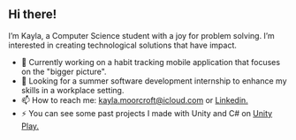 ## Hi there!
I’m Kayla, a Computer Science student with a joy for problem solving. I’m interested in creating technological solutions that have impact.
- 🌱 Currently working on a habit tracking mobile application that focuses on the "bigger picture".
- 🤔 Looking for a summer software development internship to enhance my skills in a workplace setting.
- 📫 How to reach me: kayla.moorcroft@icloud.com or [Linkedin.](https://www.linkedin.com/in/kaylamoorcroft/)
- ⚡ You can see some past projects I made with Unity and C# on [Unity Play.](https://play.unity.com/u/KaylaM14)

<!---
kaylamoorcroft/kaylamoorcroft is a ✨ special ✨ repository because its `README.md` (this file) appears on your GitHub profile.
You can click the Preview link to take a look at your changes.
--->
